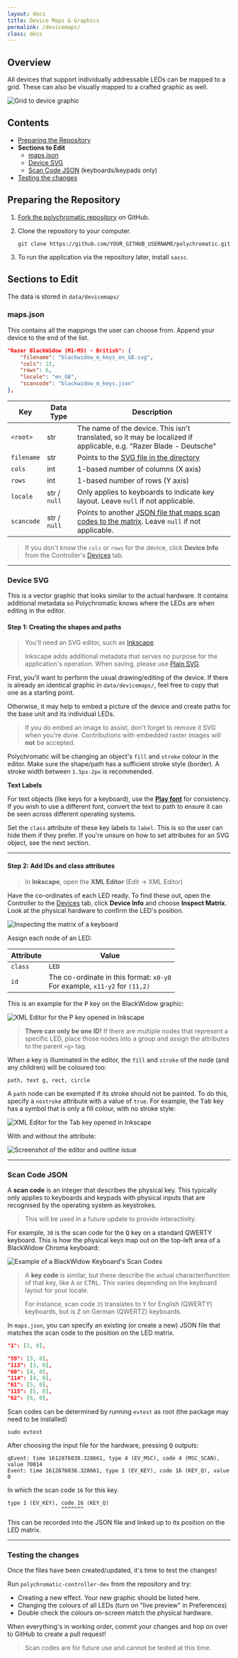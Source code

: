 ```yaml
---
layout: docs
title: Device Maps & Graphics
permalink: /devicemaps/
class: docs
---
```


## Overview

All devices that support individually addressable LEDs can be mapped to a grid.
These can also be visually mapped to a crafted graphic as well.

![Grid to device graphic](/images/grid-to-graphic.webp)

## Contents

* [Preparing the Repository](#preparing-the-repository)
* **Sections to Edit**
  * [maps.json](#mapsjson)
  * [Device SVG](#device-svg)
  * [Scan Code JSON](#scan-code-json) (keyboards/keypads only)
* [Testing the changes](#testing-the-changes)

## Preparing the Repository

1. [Fork the polychromatic repository](https://github.com/polychromatic/polychromatic/fork) on GitHub.

2. Clone the repository to your computer.

       git clone https://github.com/YOUR_GITHUB_USERNAME/polychromatic.git

3. To run the application via the repository later, install `sassc`.


## Sections to Edit

The data is stored in `data/devicemaps/`

### maps.json

This contains all the mappings the user can choose from. Append your device
to the end of the list.

```json
"Razer BlackWidow (M1-M5) - British": {
    "filename": "blackwidow_m_keys_en_GB.svg",
    "cols": 22,
    "rows": 6,
    "locale": "en_GB",
    "scancode": "blackwidow_m_keys.json"
},
```

| Key               | Data Type | Description
| ----------------- | ----- | ------------------------ |
| `<root>`          | str | The name of the device. This isn't translated, so it may be localized if applicable, e.g. "Razer Blade - Deutsche"
| `filename`        | str | Points to the [SVG file in the directory](#device-svg)
| `cols`            | int | 1-based number of columns (X axis)
| `rows`            | int | 1-based number of rows (Y axis)
| `locale`          | str / `null` | Only applies to keyboards to indicate key layout. Leave `null` if not applicable.
| `scancode`        | str / `null` | Points to another [JSON file that maps scan codes to the matrix](#scan-code-json). Leave `null` if not applicable.

> If you don't know the `cols` or `rows` for the device, click **Device Info**
> from the Controller's [Devices](/controller/devices/) tab.

---

### Device SVG

This is a vector graphic that looks similar to the actual hardware. It contains
additional metadata so Polychromatic knows where the LEDs are when editing
in the editor.

#### Step 1: Creating the shapes and paths

> You'll need an SVG editor, such as [Inkscape](https://inkscape.org/).
>
> Inkscape adds additional metadata that serves no purpose for the application's
> operation. When saving, please use [Plain SVG](https://wiki.inkscape.org/wiki/index.php/PlainSVG).

First, you'll want to perform the usual drawing/editing of the device.
If there is already an identical graphic in `data/devicemaps/`, feel free to copy
that one as a starting point.

Otherwise, it may help to embed a picture of the device and create
paths for the base unit and its individual LEDs.

> If you do embed an image to assist, don't forget to remove it SVG when you're
done. Contributions with embedded raster images will **not** be accepted.

Polychromatic will be changing an object's `fill` and `stroke` colour in the editor.
Make sure the shape/path has a sufficient stroke style (border). A stroke width
between `1.5px-2px` is recommended.

**Text Labels**

For text objects (like keys for a keyboard), use the **[Play font](https://github.com/polychromatic/polychromatic/raw/master/data/qt/fonts/Play_regular.ttf)** for consistency.
If you wish to use a different font, convert the text to path to ensure it can be seen across different operating systems.

Set the `class` attribute of these key labels to `label`. This is so the user
can hide them if they prefer. If you're unsure on how to set attributes for
an SVG object, see the next section.

---

#### Step 2: Add IDs and class attributes

> In **Inkscape**, open the **XML Editor** (Edit → XML Editor)

Have the co-ordinates of each LED ready. To find these out, open the Controller
to the [Devices](/controller/devices/) tab, click **Device Info** and choose **Inspect Matrix**.
Look at the physical hardware to confirm the LED's position.

![Inspecting the matrix of a keyboard](/images/inspect-matrix.webp)

Assign each node of an LED:

| Attribute | Value
| --------- | ------------
| `class`   | `LED`
| `id`      | The co-ordinate in this format: `x0-y0` <br> For example, `x11-y2` for `(11,2)`

This is an example for the <kbd>P</kbd> key on the BlackWidow graphic:

![XML Editor for the P key opened in Inkscape](/images/inkscape-xml.webp)

> **There can only be one ID!**
> If there are multiple nodes that represent a specific LED, place those nodes
> into a group and assign the attributes to the parent `<g>` tag.

When a key is illuminated in the editor, the `fill` and `stroke` of the node
(and any children) will be coloured too:

    path, text g, rect, circle

A `path` node can be exempted if its stroke should not be painted. To do this, specify
a `nostroke` attribute with a value of `true`. For example, the <kbd>Tab</kbd> key
has a symbol that is only a fill colour, with no stroke style:

![XML Editor for the Tab key opened in Inkscape](/images/inkscape-xml2.webp)

With and without the attribute:

![Screenshot of the editor and outline issue](/images/editor-outline-compare.webp)

---


### Scan Code JSON

A **scan code** is an integer that describes the physical key. This typically only
applies to keyboards and keypads with physical inputs that are recognised by the
operating system as keystrokes.

> This will be used in a future update to provide interactivity.

For example, `30` is the scan code for the <kbd>Q</kbd> key on a standard QWERTY keyboard.
This is how the physical keys map out on the top-left area of a BlackWidow Chroma keyboard:

![Example of a BlackWidow Keyboard's Scan Codes](/images/scan-code.webp)

> A **key code** is similar, but these describe the actual character/function
> of that key, like <kbd>A</kbd> or <kbd>CTRL</kbd>. This varies depending on
> the keyboard layout for your locale.
>
> For instance, scan code `35` translates to <kbd>Y</kbd> for English (QWERTY)
> keyboards, but is <kbd>Z</kbd> on German (QWERTZ) keyboards.

In `maps.json`, you can specify an existing (or create a new) JSON file that
matches the scan code to the position on the LED matrix.

```json
"1": [1, 0],

"59": [3, 0],
"113": [3, 0],
"60": [4, 0],
"114": [4, 0],
"61": [5, 0],
"115": [5, 0],
"62": [6, 0],
```

Scan codes can be determined by running `evtest` as root (the package may need
to be installed)

    sudo evtest

After choosing the input file for the hardware, pressing <kbd>Q</kbd> outputs:

```
qEvent: time 1612876038.328661, type 4 (EV_MSC), code 4 (MSC_SCAN), value 70014
Event: time 1612876038.328661, type 1 (EV_KEY), code 16 (KEY_Q), value 0
```

In which the scan code `16` for this key.

    type 1 (EV_KEY), code 16 (KEY_Q)
                     ^^^^^^^

This can be recorded into the JSON file and linked up to its position on the
LED matrix.


---

### Testing the changes

Once the files have been created/updated, it's time to test the changes!

Run `polychromatic-controller-dev` from the repository and try:

* Creating a new effect. Your new graphic should be listed here.
* Changing the colours of all LEDs (turn on "live preview" in Preferences)
* Double check the colours on-screen match the physical hardware.

When everything's in working order, commit your changes and hop on over to
GitHub to create a pull request!

> Scan codes are for future use and cannot be tested at this time.
